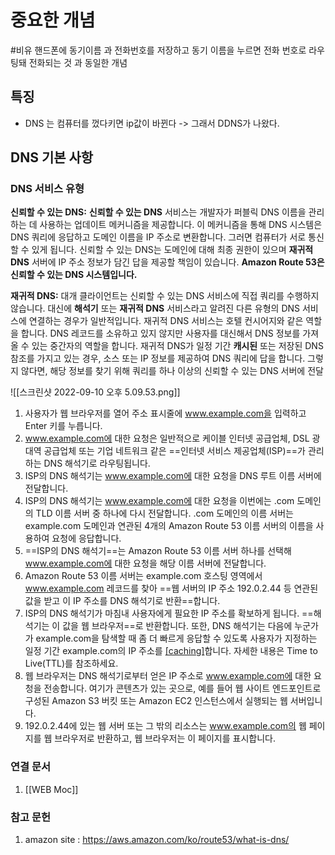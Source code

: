 # 중요한 개념 
#비유 핸드폰에 동기이름 과 전화번호를 저장하고 동기 이름을 누르면 전화 번호로 라우팅돼 전화되는 것 과 동일한 개념 

## 특징
- DNS 는 컴퓨터를 껐다키면 ip값이 바뀐다 -> 그래서 DDNS가 나왔다.


## DNS 기본  사항
### DNS 서비스 유형

**신뢰할 수 있는 DNS:** **신뢰할 수 있는 DNS** 서비스는 개발자가 퍼블릭 DNS 이름을 관리하는 데 사용하는 업데이트 메커니즘을 제공합니다. 이 메커니즘을 통해 DNS 시스템은 DNS 쿼리에 응답하고 도메인 이름을 IP 주소로 변환합니다. 그러면 컴퓨터가 서로 통신할 수 있게 됩니다. 신뢰할 수 있는 DNS는 도메인에 대해 최종 권한이 있으며 **재귀적 DNS** 서버에 IP 주소 정보가 담긴 답을 제공할 책임이 있습니다. **Amazon Route 53은 신뢰할 수 있는 DNS 시스템입니다.**

**재귀적 DNS:** 대개 클라이언트는 신뢰할 수 있는 DNS 서비스에 직접 쿼리를 수행하지 않습니다. 대신에 **해석기** 또는 **재귀적 DNS** 서비스라고 알려진 다른 유형의 DNS 서비스에 연결하는 경우가 일반적입니다. 재귀적 DNS 서비스는 호텔 컨시어지와 같은 역할을 합니다. DNS 레코드를 소유하고 있지 않지만 사용자를 대신해서 DNS 정보를 가져올 수 있는 중간자의 역할을 합니다. 재귀적 DNS가 일정 기간 **캐시된** 또는 저장된 DNS 참조를 가지고 있는 경우, 소스 또는 IP 정보를 제공하여 DNS 쿼리에 답을 합니다. 그렇지 않다면, 해당 정보를 찾기 위해 쿼리를 하나 이상의 신뢰할 수 있는 DNS 서버에 전달

![[스크린샷 2022-09-10 오후 5.09.53.png]]

1.  사용자가 웹 브라우저를 열어 주소 표시줄에 www.example.com을 입력하고 Enter 키를 누릅니다.
2.  www.example.com에 대한 요청은 일반적으로 케이블 인터넷 공급업체, DSL 광대역 공급업체 또는 기업 네트워크 같은 ==인터넷 서비스 제공업체(ISP)==가 관리하는 DNS 해석기로 라우팅됩니다.
3.  ISP의 DNS 해석기는 www.example.com에 대한 요청을 DNS 루트 이름 서버에 전달합니다.
4.  ISP의 DNS 해석기는 www.example.com에 대한 요청을 이번에는 .com 도메인의 TLD 이름 서버 중 하나에 다시 전달합니다. .com 도메인의 이름 서버는 example.com 도메인과 연관된 4개의 Amazon Route 53 이름 서버의 이름을 사용하여 요청에 응답합니다.
5.  ==ISP의 DNS 해석기==는 Amazon Route 53 이름 서버 하나를 선택해 www.example.com에 대한 요청을 해당 이름 서버에 전달합니다.
6.  Amazon Route 53 이름 서버는 example.com 호스팅 영역에서 www.example.com 레코드를 찾아 ==웹 서버의 IP 주소 192.0.2.44 등 연관된 값을 받고 이 IP 주소를 DNS 해석기로 반환==합니다.
7.  ISP의 DNS 해석기가 마침내 사용자에게 필요한 IP 주소를 확보하게 됩니다. ==해석기는 이 값을 웹 브라우저==로 반환합니다. 또한, DNS 해석기는 다음에 누군가가 example.com을 탐색할 때 좀 더 빠르게 응답할 수 있도록 사용자가 지정하는 일정 기간 example.com의 IP 주소를 [[caching]](저장)합니다. 자세한 내용은 Time to Live(TTL)를 참조하세요.
8.  웹 브라우저는 DNS 해석기로부터 얻은 IP 주소로 www.example.com에 대한 요청을 전송합니다. 여기가 콘텐츠가 있는 곳으로, 예를 들어 웹 사이트 엔드포인트로 구성된 Amazon S3 버킷 또는 Amazon EC2 인스턴스에서 실행되는 웹 서버입니다.
9.  192.0.2.44에 있는 웹 서버 또는 그 밖의 리소스는 www.example.com의 웹 페이지를 웹 브라우저로 반환하고, 웹 브라우저는 이 페이지를 표시합니다.


### 연결 문서 
1. [[WEB Moc]]


### 참고 문헌 
1. amazon site : https://aws.amazon.com/ko/route53/what-is-dns/